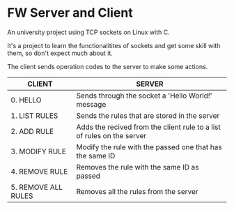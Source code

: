 # FW Server and Client

An university project using TCP sockets on Linux with C.

It's a project to learn the functionalitites of sockets and get some skill with them, so don't expect much about it.

The client sends operation codes to the server to make some actions.

CLIENT | SERVER
------ | ------
0. HELLO  | Sends through the socket a 'Hello World!' message
1. LIST RULES | Sends the rules that are stored in the server
2. ADD RULE | Adds the recived from the client rule to a list of rules on the server
3. MODIFY RULE | Modify the rule with the passed one that has the same ID
4. REMOVE RULE | Removes the rule with the same ID as passed
5. REMOVE ALL RULES | Removes all the rules from the server